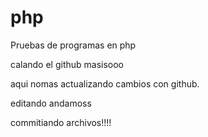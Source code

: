 # php
Pruebas de programas en php

calando el github masisooo

aqui nomas actualizando cambios con github.

editando andamoss

commitiando archivos!!!!

